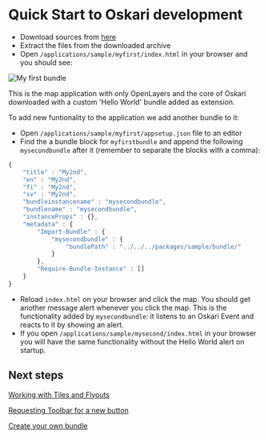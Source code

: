 # Quick Start to Oskari development

* Download sources from [here](/download)
* Extract the files from the downloaded archive
* Open `/applications/sample/myfirst/index.html` in your browser and you should see:

![My first bundle](/images/quick-start/myfirst.png)

This is the map application with only OpenLayers and the core of Oskari downloaded with a custom 'Hello World' bundle added as extension.

To add new funtionality to the application we add another bundle to it:

* Open `/applications/sample/myfirst/appsetup.json` file to an editor
* Find the a bundle block for `myfirstbundle` and append the following `mysecondbundle` after it (remember to separate the blocks with a comma):

```javascript
{ 
    "title" : "My2nd",
    "en" : "My2nd",
    "fi" : "My2nd",
    "sv" : "My2nd",
    "bundleinstancename" : "mysecondbundle",
    "bundlename" : "mysecondbundle",
    "instanceProps" : {},
    "metadata" : { 
        "Import-Bundle" : { 
            "mysecondbundle" : {
                "bundlePath" : "../../../packages/sample/bundle/"
            } 
        },
        "Require-Bundle-Instance" : []
    }
}
```

* Reload `index.html` on your browser and click the map. You should get another message alert whenever you click the map. This is the functionality added by `mysecondbundle`: it listens to an Oskari Event and reacts to it by showing an alert.
* If you open `/applications/sample/mysecond/index.html` in your browser you will have the same functionality without the Hello World alert on startup.

## Next steps

[Working with Tiles and Flyouts](/guides/quick-start/working-with-tiles-and-flyouts)

[Requesting Toolbar for a new button](/guides/quick-start/using-toolbar)

[Create your own bundle](/guides/quick-start/create-your-own-bundle)